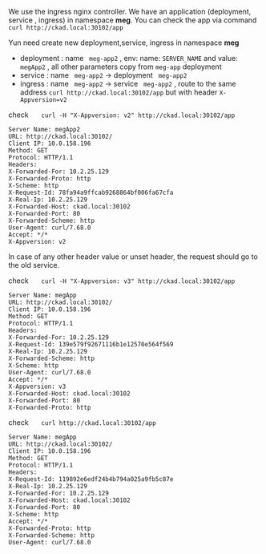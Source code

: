 We use the ingress nginx controller.
We have an  application (deployment, service , ingress) in namespace  **meg**. You can check the app via command  `curl http://ckad.local:30102/app` 

Yun need create new deployment,service, ingress  in namespace  **meg** 
 - deployment : name ` meg-app2` , env:  name: `SERVER_NAME` and  value: `megApp2` , all other parameters  copy from  `meg-app` deployment
 - service : name  ` meg-app2`   -> deployment ` meg-app2` 
 - ingress : name  ` meg-app2`   -> service ` meg-app2`  , route to the same address  `curl http://ckad.local:30102/app`  but with header `X-Appversion=v2`

check `    curl -H "X-Appversion: v2" http://ckad.local:30102/app    `

``` 
Server Name: megApp2
URL: http://ckad.local:30102/
Client IP: 10.0.158.196
Method: GET
Protocol: HTTP/1.1
Headers:
X-Forwarded-For: 10.2.25.129
X-Forwarded-Proto: http
X-Scheme: http
X-Request-Id: 78fa94a9ffcab9268864bf006fa67cfa
X-Real-Ip: 10.2.25.129
X-Forwarded-Host: ckad.local:30102
X-Forwarded-Port: 80
X-Forwarded-Scheme: http
User-Agent: curl/7.68.0
Accept: */*
X-Appversion: v2

```


In case of any other header value or unset header, the request should go to the old service. 

check `    curl -H "X-Appversion: v3" http://ckad.local:30102/app    `

``` 
Server Name: megApp
URL: http://ckad.local:30102/
Client IP: 10.0.158.196
Method: GET
Protocol: HTTP/1.1
Headers:
X-Forwarded-For: 10.2.25.129
X-Request-Id: 139e579f92671116b1e12570e564f569
X-Real-Ip: 10.2.25.129
X-Forwarded-Scheme: http
X-Scheme: http
User-Agent: curl/7.68.0
Accept: */*
X-Appversion: v3
X-Forwarded-Host: ckad.local:30102
X-Forwarded-Port: 80
X-Forwarded-Proto: http

```

check `    curl http://ckad.local:30102/app    `

``` 
Server Name: megApp
URL: http://ckad.local:30102/
Client IP: 10.0.158.196
Method: GET
Protocol: HTTP/1.1
Headers:
X-Request-Id: 119892e6edf24b4b794a025a9fb5c87e
X-Real-Ip: 10.2.25.129
X-Forwarded-For: 10.2.25.129
X-Forwarded-Host: ckad.local:30102
X-Forwarded-Port: 80
X-Scheme: http
Accept: */*
X-Forwarded-Proto: http
X-Forwarded-Scheme: http
User-Agent: curl/7.68.0


```